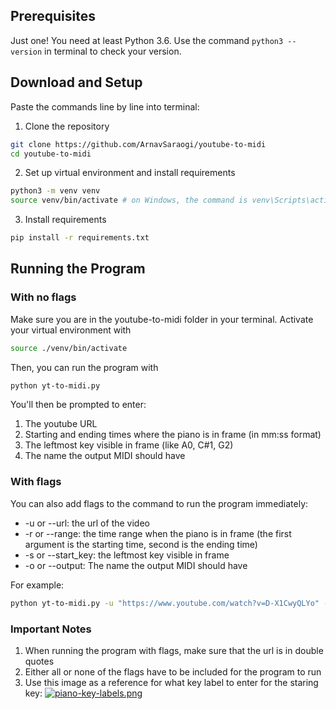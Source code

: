 ## Prerequisites
Just one! You need at least Python 3.6. Use the command `python3 --version` in terminal to check your version.

## Download and Setup
Paste the commands line by line into terminal:

1. Clone the repository
```bash
git clone https://github.com/ArnavSaraogi/youtube-to-midi
cd youtube-to-midi 
```

2. Set up virtual environment and install requirements
```bash
python3 -m venv venv
source venv/bin/activate # on Windows, the command is venv\Scripts\activate
```

3. Install requirements
```bash
pip install -r requirements.txt
```

## Running the Program
### With no flags
Make sure you are in the youtube-to-midi folder in your terminal. Activate your virtual environment with 
```bash
source ./venv/bin/activate
```
Then, you can run the program with
```bash
python yt-to-midi.py
```
You'll then be prompted to enter:
1. The youtube URL
2. Starting and ending times where the piano is in frame (in mm:ss format)
3. The leftmost key visible in frame (like A0, C#1, G2)
4. The name the output MIDI should have

### With flags
You can also add flags to the command to run the program immediately:
* -u or --url: the url of the video
* -r or --range: the time range when the piano is in frame (the first argument is the starting time, second is the ending time)
* -s or --start_key: the leftmost key visible in frame
* -o or --output: The name the output MIDI should have

For example:
```bash
python yt-to-midi.py -u "https://www.youtube.com/watch?v=D-X1CwyQLYo" -r 0:02 1:54 -s A0 -o la_la_land
```

### Important Notes
1. When running the program with flags, make sure that the url is in double quotes
2. Either all or none of the flags have to be included for the program to run
3. Use this image as a reference for what key label to enter for the staring key:
[![piano-key-labels.png](https://i.postimg.cc/529CtthR/piano-key-labels.png)](https://postimg.cc/RN8FsvV7)